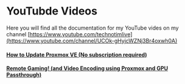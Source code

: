 # YouTubde Videos

Here you will find all the documentation for my YouTube vides on my channel [https://www.youtube.com/technotimlive](https://www.youtube.com/channel/UCOk-gHyjcWZNj3Br4oxwh0A)


#### [How to Update Proxmox VE (No subscription required)](update-proxmox/README.md)


#### [Remote Gaming! (and Video Encoding using Proxmox and GPU Passthrough)](gpu-passthrough/README.md)
